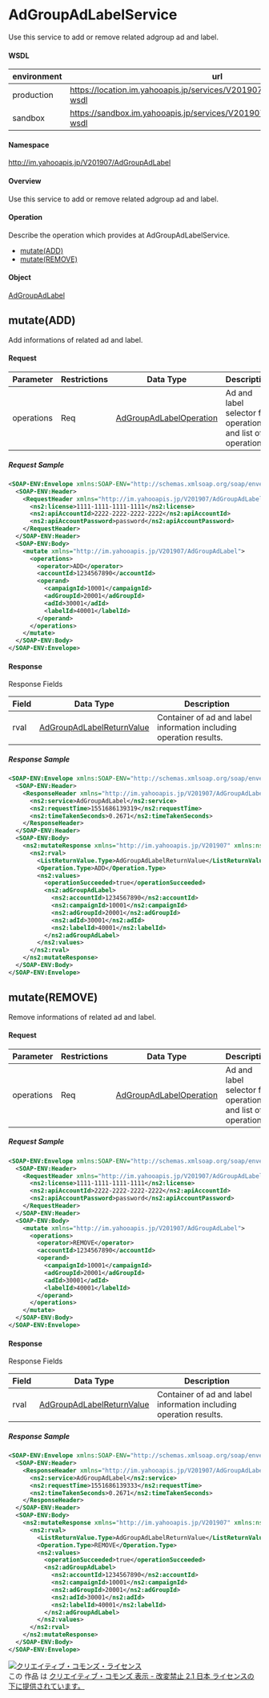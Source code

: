 # AdGroupAdLabelService
Use this service to add or remove related adgroup ad and label.

#### WSDL
| environment | url |
|---|---|
| production  | https://location.im.yahooapis.jp/services/V201907/AdGroupAdLabelService?wsdl |
| sandbox  | https://sandbox.im.yahooapis.jp/services/V201907/AdGroupAdLabelService?wsdl |

#### Namespace
http://im.yahooapis.jp/V201907/AdGroupAdLabel

#### Overview
Use this service to add or remove related adgroup ad and label.

#### Operation
Describe the operation which provides at AdGroupAdLabelService.

+ [mutate(ADD)](#mutateadd)
+ [mutate(REMOVE)](#mutateremove)

#### Object
[AdGroupAdLabel](../data/AdGroupAdLabel)

## mutate(ADD)
Add informations of related ad and label.

#### Request
| Parameter | Restrictions | Data Type | Description |
|---|---|---|---|
| operations | Req | [AdGroupAdLabelOperation](../data/AdGroupAdLabel/AdGroupAdLabelOperation.md) | Ad and label selector for operations and list of operations. |

##### Request Sample
```xml
<SOAP-ENV:Envelope xmlns:SOAP-ENV="http://schemas.xmlsoap.org/soap/envelope/">
  <SOAP-ENV:Header>
    <RequestHeader xmlns="http://im.yahooapis.jp/V201907/AdGroupAdLabel" xmlns:ns2="http://im.yahooapis.jp/V201907">
      <ns2:license>1111-1111-1111-1111</ns2:license>
      <ns2:apiAccountId>2222-2222-2222-2222</ns2:apiAccountId>
      <ns2:apiAccountPassword>password</ns2:apiAccountPassword>
    </RequestHeader>
  </SOAP-ENV:Header>
  <SOAP-ENV:Body>
    <mutate xmlns="http://im.yahooapis.jp/V201907/AdGroupAdLabel">
      <operations>
        <operator>ADD</operator>
        <accountId>1234567890</accountId>
        <operand>
          <campaignId>10001</campaignId>
          <adGroupId>20001</adGroupId>
          <adId>30001</adId>
          <labelId>40001</labelId>
        </operand>
      </operations>
    </mutate>
  </SOAP-ENV:Body>
</SOAP-ENV:Envelope>
```

#### Response
Response Fields

| Field | Data Type | Description |
|---|---|---|
| rval | [AdGroupAdLabelReturnValue](../data/AdGroupAdLabel/AdGroupAdLabelReturnValue.md) | Container of ad and label information including operation results. |

##### Response Sample
```xml
<SOAP-ENV:Envelope xmlns:SOAP-ENV="http://schemas.xmlsoap.org/soap/envelope/">
  <SOAP-ENV:Header>
    <ResponseHeader xmlns="http://im.yahooapis.jp/V201907/AdGroupAdLabel" xmlns:ns2="http://im.yahooapis.jp/V201907">
      <ns2:service>AdGroupAdLabel</ns2:service>
      <ns2:requestTime>1551686139319</ns2:requestTime>
      <ns2:timeTakenSeconds>0.2671</ns2:timeTakenSeconds>
    </ResponseHeader>
  </SOAP-ENV:Header>
  <SOAP-ENV:Body>
    <ns2:mutateResponse xmlns="http://im.yahooapis.jp/V201907" xmlns:ns2="http://im.yahooapis.jp/V201907/AdGroupAdLabel">
      <ns2:rval>
        <ListReturnValue.Type>AdGroupAdLabelReturnValue</ListReturnValue.Type>
        <Operation.Type>ADD</Operation.Type>
        <ns2:values>
          <operationSucceeded>true</operationSucceeded>
          <ns2:adGroupAdLabel>
            <ns2:accountId>1234567890</ns2:accountId>
            <ns2:campaignId>10001</ns2:campaignId>
            <ns2:adGroupId>20001</ns2:adGroupId>
            <ns2:adId>30001</ns2:adId>
            <ns2:labelId>40001</ns2:labelId>
          </ns2:adGroupAdLabel>
        </ns2:values>
      </ns2:rval>
    </ns2:mutateResponse>
  </SOAP-ENV:Body>
</SOAP-ENV:Envelope>
```

## mutate(REMOVE)
Remove informations of related ad and label.

#### Request
| Parameter | Restrictions | Data Type | Description |
|---|---|---|---|
| operations | Req | [AdGroupAdLabelOperation](../data/AdGroupAdLabel/AdGroupAdLabelOperation.md) | Ad and label selector for operations and list of operations. |

##### Request Sample
```xml
<SOAP-ENV:Envelope xmlns:SOAP-ENV="http://schemas.xmlsoap.org/soap/envelope/">
  <SOAP-ENV:Header>
    <RequestHeader xmlns="http://im.yahooapis.jp/V201907/AdGroupAdLabel" xmlns:ns2="http://im.yahooapis.jp/V201907">
      <ns2:license>1111-1111-1111-1111</ns2:license>
      <ns2:apiAccountId>2222-2222-2222-2222</ns2:apiAccountId>
      <ns2:apiAccountPassword>password</ns2:apiAccountPassword>
    </RequestHeader>
  </SOAP-ENV:Header>
  <SOAP-ENV:Body>
    <mutate xmlns="http://im.yahooapis.jp/V201907/AdGroupAdLabel">
      <operations>
        <operator>REMOVE</operator>
        <accountId>1234567890</accountId>
        <operand>
          <campaignId>10001</campaignId>
          <adGroupId>20001</adGroupId>
          <adId>30001</adId>
          <labelId>40001</labelId>
        </operand>
      </operations>
    </mutate>
  </SOAP-ENV:Body>
</SOAP-ENV:Envelope>
```

#### Response
Response Fields

| Field | Data Type | Description |
|---|---|---|
| rval | [AdGroupAdLabelReturnValue](../data/AdGroupAdLabel/AdGroupAdLabelReturnValue.md) | Container of ad and label information including operation results. |

##### Response Sample
```xml
<SOAP-ENV:Envelope xmlns:SOAP-ENV="http://schemas.xmlsoap.org/soap/envelope/">
  <SOAP-ENV:Header>
    <ResponseHeader xmlns="http://im.yahooapis.jp/V201907/AdGroupAdLabel" xmlns:ns2="http://im.yahooapis.jp/V201907">
      <ns2:service>AdGroupAdLabel</ns2:service>
      <ns2:requestTime>1551686139333</ns2:requestTime>
      <ns2:timeTakenSeconds>0.2671</ns2:timeTakenSeconds>
    </ResponseHeader>
  </SOAP-ENV:Header>
  <SOAP-ENV:Body>
    <ns2:mutateResponse xmlns="http://im.yahooapis.jp/V201907" xmlns:ns2="http://im.yahooapis.jp/V201907/AdGroupAdLabel">
      <ns2:rval>
        <ListReturnValue.Type>AdGroupAdLabelReturnValue</ListReturnValue.Type>
        <Operation.Type>REMOVE</Operation.Type>
        <ns2:values>
          <operationSucceeded>true</operationSucceeded>
          <ns2:adGroupAdLabel>
            <ns2:accountId>1234567890</ns2:accountId>
            <ns2:campaignId>10001</ns2:campaignId>
            <ns2:adGroupId>20001</ns2:adGroupId>
            <ns2:adId>30001</ns2:adId>
            <ns2:labelId>40001</ns2:labelId>
          </ns2:adGroupAdLabel>
        </ns2:values>
      </ns2:rval>
    </ns2:mutateResponse>
  </SOAP-ENV:Body>
</SOAP-ENV:Envelope>
```

<a rel="license" href="http://creativecommons.org/licenses/by-nd/2.1/jp/"><img alt="クリエイティブ・コモンズ・ライセンス" style="border-width:0" src="https://i.creativecommons.org/l/by-nd/2.1/jp/88x31.png" /></a><br />この 作品 は <a rel="license" href="http://creativecommons.org/licenses/by-nd/2.1/jp/">クリエイティブ・コモンズ 表示 - 改変禁止 2.1 日本 ライセンスの下に提供されています。</a>
